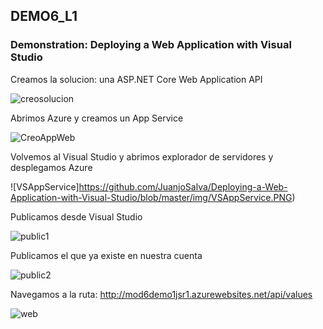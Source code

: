 ## DEMO6_L1

### Demonstration: Deploying a Web Application with Visual Studio

Creamos la solucion: una ASP.NET Core Web Application API

![creosolucion](https://github.com/JuanjoSalva/Deploying-a-Web-Application-with-Visual-Studio/blob/master/img/creosolucion.PNG)

Abrimos Azure y creamos un App Service

![CreoAppWeb](https://github.com/JuanjoSalva/Deploying-a-Web-Application-with-Visual-Studio/blob/master/img/CreoAppWeb.PNG)



Volvemos al Visual Studio y abrimos explorador de servidores y desplegamos Azure

![VSAppService]https://github.com/JuanjoSalva/Deploying-a-Web-Application-with-Visual-Studio/blob/master/img/VSAppService.PNG)

Publicamos desde Visual Studio

![public1](https://github.com/JuanjoSalva/Deploying-a-Web-Application-with-Visual-Studio/blob/master/img/public1.PNG)

Publicamos el que ya existe en nuestra cuenta

![public2](https://github.com/JuanjoSalva/Deploying-a-Web-Application-with-Visual-Studio/blob/master/img/public2.PNG)



Navegamos a la ruta: http://mod6demo1jsr1.azurewebsites.net/api/values

![web](https://github.com/JuanjoSalva/Deploying-a-Web-Application-with-Visual-Studio/blob/master/img/web.PNG)
